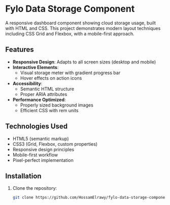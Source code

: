 # Fylo Data Storage Component

A responsive dashboard component showing cloud storage usage, built with HTML and CSS. This project demonstrates modern layout techniques including CSS Grid and Flexbox, with a mobile-first approach.

## Features

- **Responsive Design**: Adapts to all screen sizes (desktop and mobile)
- **Interactive Elements**: 
  - Visual storage meter with gradient progress bar
  - Hover effects on action icons
- **Accessibility**:
  - Semantic HTML structure
  - Proper ARIA attributes
- **Performance Optimized**:
  - Properly sized background images
  - Efficient CSS with rem units

## Technologies Used

- HTML5 (semantic markup)
- CSS3 (Grid, Flexbox, custom properties)
- Responsive design principles
- Mobile-first workflow
- Pixel-perfect implementation

## Installation

1. Clone the repository:
   ```bash
   git clone https://github.com/HossamElrawy/fylo-data-storage-component.git
